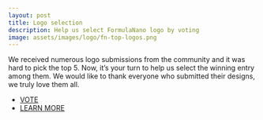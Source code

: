 ```yaml
---
layout: post
title: Logo selection
description: Help us select FormulaNano logo by voting
image: assets/images/logo/fn-top-logos.png
---
```


We received numerous logo submissions from the community and it was hard to pick the top 5.
Now, it’s your turn to help us select the winning entry among them.
We would like to thank everyone who submitted their designs, we truly love them all.

<ul class="actions fit">
	<li><a href="https://formulanano.typeform.com/to/etIg2A" target="_blank" class="button special fit icon fa-discord">VOTE</a></li>
	<li><a href="{{site.url}}/logo-selection" class="button fit icon fa-discord">LEARN MORE</a></li>
</ul>
